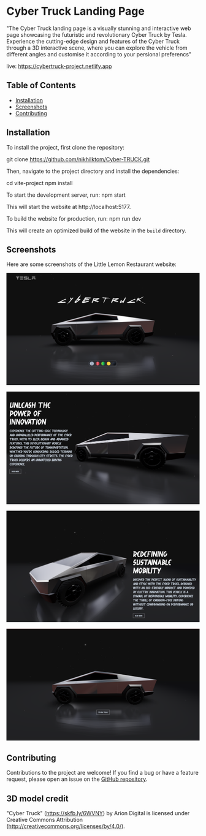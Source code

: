 # Cyber Truck Landing Page

"The Cyber Truck landing page is a visually stunning and interactive web page showcasing the futuristic and revolutionary Cyber Truck by Tesla. Experience the cutting-edge design and features of the Cyber Truck through a 3D interactive scene, where you can explore the vehicle from different angles and customise it according to your persional preferencs"

live: https://cybertruck-project.netlify.app
## Table of Contents
- [Installation](#installation)
- [Screenshots](#screenshots)
- [Contributing](#contributing)


## Installation
To install the project, first clone the repository:

git clone https://github.com/nikhilktom/Cyber-TRUCK.git

Then, navigate to the project directory and install the dependencies:

cd vite-project
npm install

To start the development server, run: npm start

This will start the website at http://localhost:5177.

To build the website for production, run: npm run dev


This will create an optimized build of the website in the `build` directory.

## Screenshots
Here are some screenshots of the Little Lemon Restaurant website:

![Home Page](https://github.com/nikhilktom/Cyber-TRUCK/blob/5882bbe8d432d3d91a686c7a590ed5ef3d46e784/src/assets/home-page.png)

![Page-2](https://github.com/nikhilktom/Cyber-TRUCK/blob/5882bbe8d432d3d91a686c7a590ed5ef3d46e784/src/assets/page-2.png)

![Page-3](https://github.com/nikhilktom/Cyber-TRUCK/blob/5882bbe8d432d3d91a686c7a590ed5ef3d46e784/src/assets/page-3.png)

![page-4](https://github.com/nikhilktom/Cyber-TRUCK/blob/5882bbe8d432d3d91a686c7a590ed5ef3d46e784/src/assets/page-4.png)

## Contributing
Contributions to the project are welcome! If you find a bug or have a feature request, please open an issue on the [GitHub repository](https://github.com/nikhilktom/Cyber-TRUCK.git).

## 3D model credit
"Cyber Truck" (https://skfb.ly/6WVNY) by Arion Digital is licensed under Creative Commons Attribution (http://creativecommons.org/licenses/by/4.0/).
